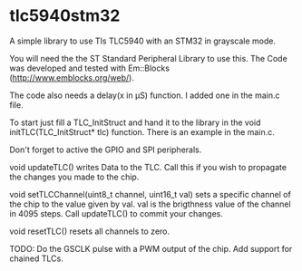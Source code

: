 tlc5940stm32
============

A simple library to use TIs TLC5940 with an STM32 in grayscale mode.

You will need the the ST Standard Peripheral Library to use this. 
The Code was developed and tested with Em::Blocks (http://www.emblocks.org/web/).

The code also needs a delay(x in µS) function. I added one in the main.c file.

To start just fill a TLC_InitStruct and hand it to the library in the void initTLC(TLC_InitStruct* tlc) function.
There is an example in the main.c.

Don't forget to active the GPIO and SPI peripherals.

void updateTLC() writes Data to the TLC. Call this if you wish to propagate the changes you made to the chip.

void setTLCChannel(uint8_t channel, uint16_t val) sets a specific channel of the chip to the value given by val.
val is the brigthness value of the channel in 4095 steps. Call updateTLC() to commit your changes.

void resetTLC() resets all channels to zero. 

TODO: 
Do the GSCLK pulse with a PWM output of the chip.
Add support for chained TLCs.
